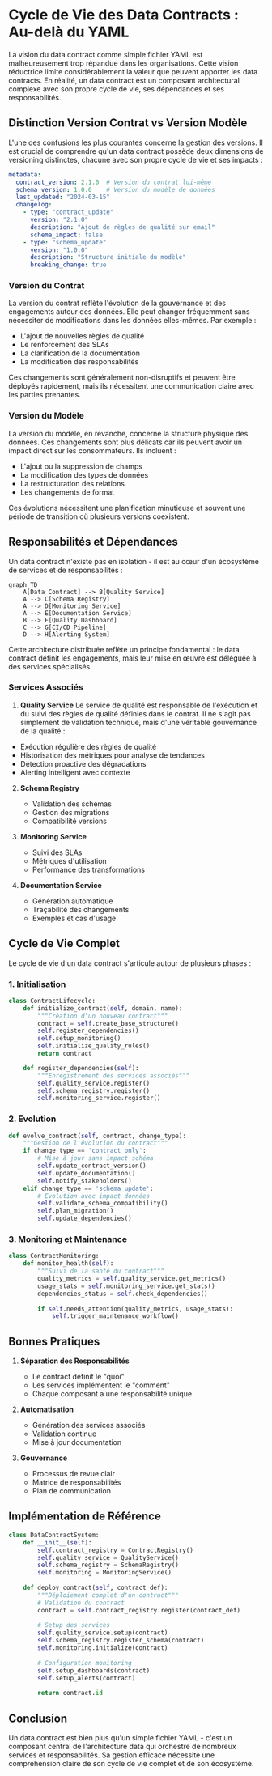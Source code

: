 # Cycle de Vie des Data Contracts : Au-delà du YAML

La vision du data contract comme simple fichier YAML est malheureusement trop répandue dans les organisations. Cette vision réductrice limite considérablement la valeur que peuvent apporter les data contracts. En réalité, un data contract est un composant architectural complexe avec son propre cycle de vie, ses dépendances et ses responsabilités.

## Distinction Version Contrat vs Version Modèle

L'une des confusions les plus courantes concerne la gestion des versions. Il est crucial de comprendre qu'un data contract possède deux dimensions de versioning distinctes, chacune avec son propre cycle de vie et ses impacts :

```yaml
metadata:
  contract_version: 2.1.0  # Version du contrat lui-même
  schema_version: 1.0.0    # Version du modèle de données
  last_updated: "2024-03-15"
  changelog:
    - type: "contract_update"
      version: "2.1.0"
      description: "Ajout de règles de qualité sur email"
      schema_impact: false
    - type: "schema_update"
      version: "1.0.0"
      description: "Structure initiale du modèle"
      breaking_change: true
```

### Version du Contrat
La version du contrat reflète l'évolution de la gouvernance et des engagements autour des données. Elle peut changer fréquemment sans nécessiter de modifications dans les données elles-mêmes. Par exemple :
- L'ajout de nouvelles règles de qualité
- Le renforcement des SLAs
- La clarification de la documentation
- La modification des responsabilités

Ces changements sont généralement non-disruptifs et peuvent être déployés rapidement, mais ils nécessitent une communication claire avec les parties prenantes.

### Version du Modèle
La version du modèle, en revanche, concerne la structure physique des données. Ces changements sont plus délicats car ils peuvent avoir un impact direct sur les consommateurs. Ils incluent :
- L'ajout ou la suppression de champs
- La modification des types de données
- La restructuration des relations
- Les changements de format

Ces évolutions nécessitent une planification minutieuse et souvent une période de transition où plusieurs versions coexistent.

## Responsabilités et Dépendances

Un data contract n'existe pas en isolation - il est au cœur d'un écosystème de services et de responsabilités :

```mermaid
graph TD
    A[Data Contract] --> B[Quality Service]
    A --> C[Schema Registry]
    A --> D[Monitoring Service]
    A --> E[Documentation Service]
    B --> F[Quality Dashboard]
    C --> G[CI/CD Pipeline]
    D --> H[Alerting System]
```

Cette architecture distribuée reflète un principe fondamental : le data contract définit les engagements, mais leur mise en œuvre est déléguée à des services spécialisés.

### Services Associés

1. **Quality Service**
Le service de qualité est responsable de l'exécution et du suivi des règles de qualité définies dans le contrat. Il ne s'agit pas simplement de validation technique, mais d'une véritable gouvernance de la qualité :
- Exécution régulière des règles de qualité
- Historisation des métriques pour analyse de tendances
- Détection proactive des dégradations
- Alerting intelligent avec contexte

2. **Schema Registry**
   - Validation des schémas
   - Gestion des migrations
   - Compatibilité versions

3. **Monitoring Service**
   - Suivi des SLAs
   - Métriques d'utilisation
   - Performance des transformations

4. **Documentation Service**
   - Génération automatique
   - Traçabilité des changements
   - Exemples et cas d'usage

## Cycle de Vie Complet

Le cycle de vie d'un data contract s'articule autour de plusieurs phases :

### 1. Initialisation
```python
class ContractLifecycle:
    def initialize_contract(self, domain, name):
        """Création d'un nouveau contract"""
        contract = self.create_base_structure()
        self.register_dependencies()
        self.setup_monitoring()
        self.initialize_quality_rules()
        return contract

    def register_dependencies(self):
        """Enregistrement des services associés"""
        self.quality_service.register()
        self.schema_registry.register()
        self.monitoring_service.register()
```

### 2. Evolution
```python
def evolve_contract(self, contract, change_type):
    """Gestion de l'évolution du contract"""
    if change_type == 'contract_only':
        # Mise à jour sans impact schéma
        self.update_contract_version()
        self.update_documentation()
        self.notify_stakeholders()
    elif change_type == 'schema_update':
        # Evolution avec impact données
        self.validate_schema_compatibility()
        self.plan_migration()
        self.update_dependencies()
```

### 3. Monitoring et Maintenance
```python
class ContractMonitoring:
    def monitor_health(self):
        """Suivi de la santé du contract"""
        quality_metrics = self.quality_service.get_metrics()
        usage_stats = self.monitoring_service.get_stats()
        dependencies_status = self.check_dependencies()
        
        if self.needs_attention(quality_metrics, usage_stats):
            self.trigger_maintenance_workflow()
```

## Bonnes Pratiques

1. **Séparation des Responsabilités**
   - Le contract définit le "quoi"
   - Les services implémentent le "comment"
   - Chaque composant a une responsabilité unique

2. **Automatisation**
   - Génération des services associés
   - Validation continue
   - Mise à jour documentation

3. **Gouvernance**
   - Processus de revue clair
   - Matrice de responsabilités
   - Plan de communication

## Implémentation de Référence

```python
class DataContractSystem:
    def __init__(self):
        self.contract_registry = ContractRegistry()
        self.quality_service = QualityService()
        self.schema_registry = SchemaRegistry()
        self.monitoring = MonitoringService()
        
    def deploy_contract(self, contract_def):
        """Déploiement complet d'un contract"""
        # Validation du contract
        contract = self.contract_registry.register(contract_def)
        
        # Setup des services
        self.quality_service.setup(contract)
        self.schema_registry.register_schema(contract)
        self.monitoring.initialize(contract)
        
        # Configuration monitoring
        self.setup_dashboards(contract)
        self.setup_alerts(contract)
        
        return contract.id
```

## Conclusion

Un data contract est bien plus qu'un simple fichier YAML - c'est un composant central de l'architecture data qui orchestre de nombreux services et responsabilités. Sa gestion efficace nécessite une compréhension claire de son cycle de vie complet et de son écosystème. 
